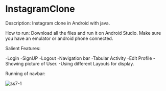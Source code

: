 # InstagramClone
Description: Instagram clone in Android with java.

How to run: Download all the files and run it on Android Studio. Make sure you have an emulator or android phone connected.

Salient Features:

-Login
-SignUP
-Logout
-Navigation bar
-Tabular Activity
-Edit Profile
-Showing picture of User.
-Using different Layouts for display.

Running of navbar:

![ss7-1](https://user-images.githubusercontent.com/54879324/120937790-e20c2c80-c728-11eb-8e22-2d77111a48ce.png)

